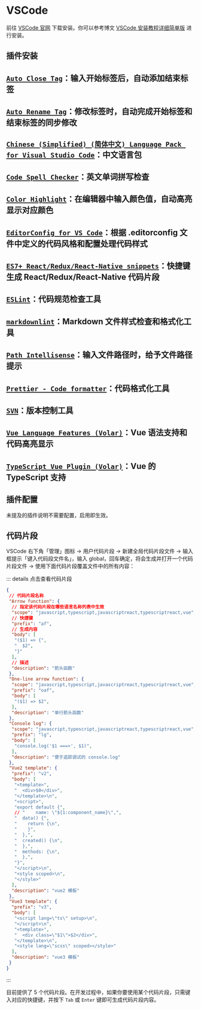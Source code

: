 # VSCode

前往 [VSCode 官网](https://code.visualstudio.com/) 下载安装。你可以参考博文 [VSCode 安装教程详细简单版](https://blog.csdn.net/weixin_43928112/article/details/125813377) 进行安装。

## 插件安装

<PluginIconCom url="https://formulahendry.gallerycdn.vsassets.io/extensions/formulahendry/auto-close-tag/0.5.14/1644313109985/Microsoft.VisualStudio.Services.Icons.Default" /> [`Auto Close Tag`](https://marketplace.visualstudio.com/items?itemName=formulahendry.auto-close-tag)：输入开始标签后，自动添加结束标签
---

<PluginIconCom url="https://formulahendry.gallerycdn.vsassets.io/extensions/formulahendry/auto-rename-tag/0.1.10/1644319230173/Microsoft.VisualStudio.Services.Icons.Default" /> [`Auto Rename Tag`](https://marketplace.visualstudio.com/items?itemName=formulahendry.auto-rename-tag)：修改标签时，自动完成开始标签和结束标签的同步修改
---

<PluginIconCom url="https://ms-ceintl.gallerycdn.vsassets.io/extensions/ms-ceintl/vscode-language-pack-zh-hans/1.78.2023041909/1681896361735/Microsoft.VisualStudio.Services.Icons.Default" /> [`Chinese (Simplified) (简体中文) Language Pack for Visual Studio Code`](https://marketplace.visualstudio.com/items?itemName=MS-CEINTL.vscode-language-pack-zh-hans)：中文语言包
---

<PluginIconCom url="https://streetsidesoftware.gallerycdn.vsassets.io/extensions/streetsidesoftware/code-spell-checker/2.20.4/1680519931370/Microsoft.VisualStudio.Services.Icons.Default" /> [`Code Spell Checker`](https://marketplace.visualstudio.com/items?itemName=streetsidesoftware.code-spell-checker)：英文单词拼写检查
---

<PluginIconCom url="https://naumovs.gallerycdn.vsassets.io/extensions/naumovs/color-highlight/2.5.0/1631530639439/Microsoft.VisualStudio.Services.Icons.Default" /> [`Color Highlight`](https://marketplace.visualstudio.com/items?itemName=naumovs.color-highlight)<Badge type="tip" text="非必须" vertical="middle" />：在编辑器中输入颜色值，自动高亮显示对应颜色
---

<PluginIconCom url="https://editorconfig.gallerycdn.vsassets.io/extensions/editorconfig/editorconfig/0.16.4/1607315835386/Microsoft.VisualStudio.Services.Icons.Default" /> [`EditorConfig for VS Code`](https://marketplace.visualstudio.com/items?itemName=EditorConfig.EditorConfig)：根据 .editorconfig 文件中定义的代码风格和配置处理代码样式
---

<PluginIconCom url="https://dsznajder.gallerycdn.vsassets.io/extensions/dsznajder/es7-react-js-snippets/4.4.3/1645189962576/Microsoft.VisualStudio.Services.Icons.Default" /> [`ES7+ React/Redux/React-Native snippets`](https://marketplace.visualstudio.com/items?itemName=dsznajder.es7-react-js-snippets)：快捷键生成 React/Redux/React-Native 代码片段
---

<PluginIconCom url="https://dbaeumer.gallerycdn.vsassets.io/extensions/dbaeumer/vscode-eslint/2.4.0/1675676105903/Microsoft.VisualStudio.Services.Icons.Default" /> [`ESLint`](https://marketplace.visualstudio.com/items?itemName=dbaeumer.vscode-eslint)：代码规范检查工具
---

<PluginIconCom url="https://davidanson.gallerycdn.vsassets.io/extensions/davidanson/vscode-markdownlint/0.49.0/1673500187272/Microsoft.VisualStudio.Services.Icons.Default" /> [`markdownlint`](https://marketplace.visualstudio.com/items?itemName=DavidAnson.vscode-markdownlint)：Markdown 文件样式检查和格式化工具
---

<PluginIconCom url="https://christian-kohler.gallerycdn.vsassets.io/extensions/christian-kohler/path-intellisense/2.8.4/1671488165155/Microsoft.VisualStudio.Services.Icons.Default" /> [`Path Intellisense`](https://marketplace.visualstudio.com/items?itemName=christian-kohler.path-intellisense)：输入文件路径时，给予文件路径提示
---

<PluginIconCom url="https://esbenp.gallerycdn.vsassets.io/extensions/esbenp/prettier-vscode/9.12.0/1682068702568/Microsoft.VisualStudio.Services.Icons.Default" /> [`Prettier - Code formatter`](https://marketplace.visualstudio.com/items?itemName=esbenp.prettier-vscode)：代码格式化工具
---

<PluginIconCom url="https://johnstoncode.gallerycdn.vsassets.io/extensions/johnstoncode/svn-scm/2.15.7/1671796596069/Microsoft.VisualStudio.Services.Icons.Default" /> [`SVN`](https://marketplace.visualstudio.com/items?itemName=johnstoncode.svn-scm)：版本控制工具
---

<PluginIconCom url="https://vue.gallerycdn.vsassets.io/extensions/vue/volar/1.4.2/1682073503198/Microsoft.VisualStudio.Services.Icons.Default" /> [`Vue Language Features (Volar)`](https://marketplace.visualstudio.com/items?itemName=Vue.volar)：Vue 语法支持和代码高亮显示
---

<PluginIconCom url="https://vue.gallerycdn.vsassets.io/extensions/vue/vscode-typescript-vue-plugin/1.4.2/1682073519031/Microsoft.VisualStudio.Services.Icons.Default" /> [`TypeScript Vue Plugin (Volar)`](https://marketplace.visualstudio.com/items?itemName=Vue.vscode-typescript-vue-plugin)：Vue 的 TypeScript 支持
---

## 插件配置

未提及的插件说明不需要配置，启用即生效。

## 代码片段

VSCode 右下角「管理」图标 -> 用户代码片段 -> 新建全局代码片段文件 -> 输入框提示「键入代码段文件名」，输入 global，回车确定，将会生成并打开一个代码片段文件 -> 使用下面代码片段覆盖文件中的所有内容：

::: details 点击查看代码片段

```json
{
 // 代码片段名称
 "Arrow function": {
  // 指定该代码片段在哪些语言名称列表中生效
  "scope": "javascript,typescript,javascriptreact,typescriptreact,vue",
  // 快捷键
  "prefix": "af",
  // 生成内容
  "body": [
   "($1) => {",
   "  $2",
   "}"
  ],
  // 描述
  "description": "箭头函数"
 },
 "One-line arrow function": {
  "scope": "javascript,typescript,javascriptreact,typescriptreact,vue",
  "prefix": "oaf",
  "body": [
   "($1) => $2",
  ],
  "description": "单行箭头函数"
 },
 "Console log": {
  "scope": "javascript,typescript,javascriptreact,typescriptreact,vue",
  "prefix": "lg",
  "body": [
   "console.log('$1 ===>', $1)",
  ],
  "description": "便于追踪调试的 console.log"
 },
 "Vue2 template": {
  "prefix": "v2",
  "body": [
   "<template>",
   "  <div>$0</div>",
   "</template>\n",
   "<script>",
   "export default {",
   // "    name: \"${1:component_name}\",",
   "  data() {",
   "    return {\n",
   "    }",
   "  },",
   "  created() {\n",
   "  },",
   "  methods: {\n",
   "  },",
   "}",
   "</script>\n",
   "<style scoped>\n",
   "</style>"
  ],
  "description": "vue2 模板"
 },
 "Vue3 template": {
  "prefix": "v3",
  "body": [
   "<script lang=\"ts\" setup>\n",
   "</script>\n",
   "<template>",
   "  <div class=\"$1\">$2</div>",
   "</template>\n",
   "<style lang=\"scss\" scoped></style>"
  ],
  "description": "vue3 模板"
 }
}
```

:::

目前提供了 5 个代码片段。在开发过程中，如果你要使用某个代码片段，只需键入对应的快捷键，并按下 `Tab` 或 `Enter` 键即可生成代码片段内容。
